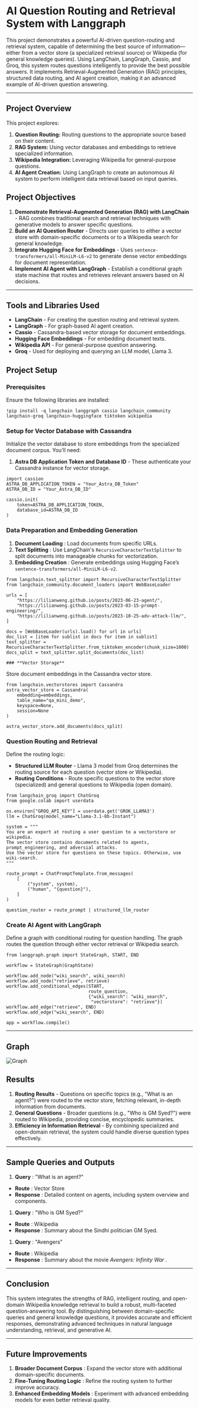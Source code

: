 
# **AI Question Routing and Retrieval System with Langgraph**

This project demonstrates a powerful AI-driven question-routing and retrieval system, capable of determining the best source of information—either from a vector store (a specialized retrieval source) or Wikipedia (for general knowledge queries). Using LangChain, LangGraph, Cassio, and Groq, this system routes questions intelligently to provide the best possible answers. It implements Retrieval-Augmented Generation (RAG) principles, structured data routing, and AI agent creation, making it an advanced example of AI-driven question answering.

---

## **Project Overview**

This project explores:

1. **Question Routing:** Routing questions to the appropriate source based on their content.
2. **RAG System:** Using vector databases and embeddings to retrieve specialized information.
3. **Wikipedia Integration:** Leveraging Wikipedia for general-purpose questions.
4. **AI Agent Creation:** Using LangGraph to create an autonomous AI system to perform intelligent data retrieval based on input queries.

## **Project Objectives**

1. **Demonstrate Retrieval-Augmented Generation (RAG) with LangChain** - RAG combines traditional search and retrieval techniques with generative models to answer specific questions.
2. **Build an AI Question Router** - Directs user queries to either a vector store with domain-specific documents or to a Wikipedia search for general knowledge.
3. **Integrate Hugging Face for Embeddings** - Uses `sentence-transformers/all-MiniLM-L6-v2` to generate dense vector embeddings for document representation.
4. **Implement AI Agent with LangGraph** - Establish a conditional graph state machine that routes and retrieves relevant answers based on AI decisions.

---

## **Tools and Libraries Used**

* **LangChain** - For creating the question routing and retrieval system.
* **LangGraph** - For graph-based AI agent creation.
* **Cassio** - Cassandra-based vector storage for document embeddings.
* **Hugging Face Embeddings** - For embedding document texts.
* **Wikipedia API** - For general-purpose question answering.
* **Groq** - Used for deploying and querying an LLM model, Llama 3.


## **Project Setup**

### **Prerequisites**

Ensure the following libraries are installed:

```
!pip install -q langchain langgraph cassio langchain_community langchain-groq langchain-huggingface tiktoken wikipedia
```

### **Setup for Vector Database with Cassandra**

Initialize the vector database to store embeddings from the specialized document corpus. You’ll need:

1. **Astra DB Application Token and Database ID** - These authenticate your Cassandra instance for vector storage.

```import
import cassion
ASTRA_DB_APPLICATION_TOKEN = "Your_Astra_DB_Token"
ASTRA_DB_ID = "Your_Astra_DB_ID"

cassio.init(
    token=ASTRA_DB_APPLICATION_TOKEN,
    database_id=ASTRA_DB_ID
)
```

### **Data Preparation and Embedding Generation**

1. **Document Loading** : Load documents from specific URLs.
2. **Text Splitting** : Use LangChain's `RecursiveCharacterTextSplitter` to split documents into manageable chunks for vectorization.
3. **Embedding Creation** : Generate embeddings using Hugging Face’s `sentence-transformers/all-MiniLM-L6-v2`.

```
from langchain.text_splitter import RecursiveCharacterTextSplitter
from langchain_community.document_loaders import WebBaseLoader

urls = [
    "https://lilianweng.github.io/posts/2023-06-23-agent/",
    "https://lilianweng.github.io/posts/2023-03-15-prompt-engineering/",
    "https://lilianweng.github.io/posts/2023-10-25-adv-attack-llm/",
]

docs = [WebBaseLoader(urls).load() for url in urls]
doc_list = [item for sublist in docs for item in sublist]
text_splitter = RecursiveCharacterTextSplitter.from_tiktoken_encoder(chunk_size=1000)
docs_split = text_splitter.split_documents(doc_list)

### **Vector Storage**
```


Store document embeddings in the Cassandra vector store.

```
from langchain.vectorstores import Cassandra
astra_vector_store = Cassandra(
    embedding=embeddings,
    table_name="qa_mini_demo",
    keyspace=None,
    session=None
)

astra_vector_store.add_documents(docs_split)
```

### **Question Routing and Retrieval**

Define the routing logic:

* **Structured LLM Router** - Llama 3 model from Groq determines the routing source for each question (vector store or Wikipedia).
* **Routing Conditions** - Route specific questions to the vector store (specialized) and general questions to Wikipedia (open domain).

```
from langchain_groq import ChatGroq
from google.colab import userdata

os.environ["GROQ_API_KEY"] = userdata.get('GROK_LLAMA3')
llm = ChatGroq(model_name="Llama-3.1-8b-Instant")

system = """
You are an expert at routing a user question to a vectorstore or wikipedia.
The vector store contains documents related to agents, prompt_engineering, and adversial attacks.
Use the vector store for questions on these topics. Otherwise, use wiki-search.
"""

route_prompt = ChatPromptTemplate.from_messages(
    [
        ("system", system),
        ("human", "{question}"),
    ]
)

question_router = route_prompt | structured_llm_router
```




### **Create AI Agent with LangGraph**

Define a graph with conditional routing for question handling. The graph routes the question through either vector retrieval or Wikipedia search.

```
from langgraph.graph import StateGraph, START, END

workflow = StateGraph(GraphState)

workflow.add_node("wiki_search", wiki_search)
workflow.add_node("retrieve", retrieve)
workflow.add_conditional_edges(START,
                               route_question,
                               {"wiki_search": "wiki_search",
                                "vectorstore": "retrieve"})
workflow.add_edge("retrieve", END)
workflow.add_edge("wiki_search", END)

app = workflow.compile()
```

---

## Graph


![Graph](Graph/image.png)

## **Results**

1. **Routing Results** - Questions on specific topics (e.g., "What is an agent?") were routed to the vector store, fetching relevant, in-depth information from documents.
2. **General Questions** - Broader questions (e.g., "Who is GM Syed?") were routed to Wikipedia, providing concise, encyclopedic summaries.
3. **Efficiency in Information Retrieval** - By combining specialized and open-domain retrieval, the system could handle diverse question types effectively.

---

## **Sample Queries and Outputs**

1. **Query** : "What is an agent?"

* **Route** : Vector Store
* **Response** : Detailed content on agents, including system overview and components.

1. **Query** : "Who is GM Syed?"

* **Route** : Wikipedia
* **Response** : Summary about the Sindhi politician GM Syed.

1. **Query** : "Avengers"

* **Route** : Wikipedia
* **Response** : Summary about the movie  *Avengers: Infinity War* .

---

## **Conclusion**

This system integrates the strengths of RAG, intelligent routing, and open-domain Wikipedia knowledge retrieval to build a robust, multi-faceted question-answering tool. By distinguishing between domain-specific queries and general knowledge questions, it provides accurate and efficient responses, demonstrating advanced techniques in natural language understanding, retrieval, and generative AI.

---

## **Future Improvements**

1. **Broader Document Corpus** : Expand the vector store with additional domain-specific documents.
2. **Fine-Tuning Routing Logic** : Refine the routing system to further improve accuracy.
3. **Enhanced Embedding Models** : Experiment with advanced embedding models for even better retrieval quality.

